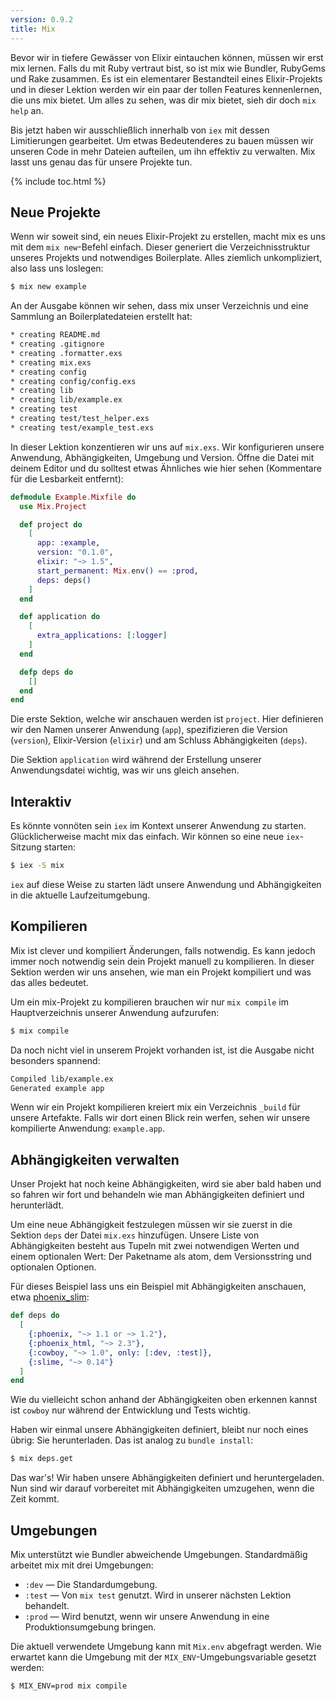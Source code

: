 ```yaml
---
version: 0.9.2
title: Mix
---
```


Bevor wir in tiefere Gewässer von Elixir eintauchen können, müssen wir erst mix lernen. Falls du mit Ruby vertraut bist, so ist mix wie Bundler, RubyGems und Rake zusammen. Es ist ein elementarer Bestandteil eines Elixir-Projekts und in dieser Lektion werden wir ein paar der tollen Features kennenlernen, die uns mix bietet. Um alles zu sehen, was dir mix bietet, sieh dir doch `mix help` an.

Bis jetzt haben wir ausschließlich innerhalb von `iex` mit dessen Limitierungen gearbeitet. Um etwas Bedeutenderes zu bauen müssen wir unseren Code in mehr Dateien aufteilen, um ihn effektiv zu verwalten. Mix lasst uns genau das für unsere Projekte tun.

{% include toc.html %}

## Neue Projekte

Wenn wir soweit sind, ein neues Elixir-Projekt zu erstellen, macht mix es uns mit dem `mix new`-Befehl einfach. Dieser generiert die Verzeichnisstruktur unseres Projekts und notwendiges Boilerplate. Alles ziemlich unkompliziert, also lass uns loslegen:

```bash
$ mix new example
```

An der Ausgabe können wir sehen, dass mix unser Verzeichnis und eine Sammlung an Boilerplatedateien erstellt hat:

```bash
* creating README.md
* creating .gitignore
* creating .formatter.exs
* creating mix.exs
* creating config
* creating config/config.exs
* creating lib
* creating lib/example.ex
* creating test
* creating test/test_helper.exs
* creating test/example_test.exs
```

In dieser Lektion konzentieren wir uns auf `mix.exs`. Wir konfigurieren unsere Anwendung, Abhängigkeiten, Umgebung und Version. Öffne die Datei mit deinem Editor und du solltest etwas Ähnliches wie hier sehen (Kommentare für die Lesbarkeit entfernt):

```elixir
defmodule Example.Mixfile do
  use Mix.Project

  def project do
    [
      app: :example,
      version: "0.1.0",
      elixir: "~> 1.5",
      start_permanent: Mix.env() == :prod,
      deps: deps()
    ]
  end

  def application do
    [
      extra_applications: [:logger]
    ]
  end

  defp deps do
    []
  end
end
```

Die erste Sektion, welche wir anschauen werden ist `project`. Hier definieren wir den Namen unserer Anwendung (`app`), spezifizieren die Version (`version`), Elixir-Version (`elixir`) und am Schluss Abhängigkeiten (`deps`).

Die Sektion `application` wird während der Erstellung unserer Anwendungsdatei wichtig, was wir uns gleich ansehen.

## Interaktiv

Es könnte vonnöten sein `iex` im Kontext unserer Anwendung zu starten. Glücklicherweise macht mix das einfach. Wir können so eine neue `iex`-Sitzung starten:

```bash
$ iex -S mix
```

`iex` auf diese Weise zu starten lädt unsere Anwendung und Abhängigkeiten in die aktuelle Laufzeitumgebung.

## Kompilieren

Mix ist clever und kompiliert Änderungen, falls notwendig. Es kann jedoch immer noch notwendig sein dein Projekt manuell zu kompilieren. In dieser Sektion werden wir uns ansehen, wie man ein Projekt kompiliert und was das alles bedeutet.

Um ein mix-Projekt zu kompilieren brauchen wir nur `mix compile` im Hauptverzeichnis unserer Anwendung aufzurufen:

```bash
$ mix compile
```

Da noch nicht viel in unserem Projekt vorhanden ist, ist die Ausgabe nicht besonders spannend:

```bash
Compiled lib/example.ex
Generated example app
```

Wenn wir ein Projekt kompilieren kreiert mix ein Verzeichnis `_build` für unsere Artefakte. Falls wir dort einen Blick rein werfen, sehen wir unsere kompilierte Anwendung: `example.app`.

## Abhängigkeiten verwalten

Unser Projekt hat noch keine Abhängigkeiten, wird sie aber bald haben und so fahren wir fort und behandeln wie man Abhängigkeiten definiert und herunterlädt.

Um eine neue Abhängigkeit festzulegen müssen wir sie zuerst in die Sektion `deps` der Datei `mix.exs` hinzufügen. Unsere Liste von Abhängigkeiten besteht aus Tupeln mit zwei notwendigen Werten und einem optionalen Wert: Der Paketname als atom, dem Versionsstring und optionalen Optionen.

Für dieses Beispiel lass uns ein Beispiel mit Abhängigkeiten anschauen, etwa [phoenix_slim](https://github.com/doomspork/phoenix_slim):

```elixir
def deps do
  [
    {:phoenix, "~> 1.1 or ~> 1.2"},
    {:phoenix_html, "~> 2.3"},
    {:cowboy, "~> 1.0", only: [:dev, :test]},
    {:slime, "~> 0.14"}
  ]
end
```

Wie du vielleicht schon anhand der Abhängigkeiten oben erkennen kannst ist `cowboy` nur während der Entwicklung und Tests wichtig.

Haben wir einmal unsere Abhängigkeiten definiert, bleibt nur noch eines übrig: Sie herunterladen. Das ist analog zu `bundle install`:

```bash
$ mix deps.get
```

Das war's! Wir haben unsere Abhängigkeiten definiert und heruntergeladen. Nun sind wir darauf vorbereitet mit Abhängigkeiten umzugehen, wenn die Zeit kommt.

## Umgebungen

Mix unterstützt wie Bundler abweichende Umgebungen. Standardmäßig arbeitet mix mit drei Umgebungen:

+ `:dev` — Die Standardumgebung.
+ `:test` — Von `mix test` genutzt. Wird in unserer nächsten Lektion behandelt.
+ `:prod` — Wird benutzt, wenn wir unsere Anwendung in eine Produktionsumgebung bringen.

Die aktuell verwendete Umgebung kann mit `Mix.env` abgefragt werden. Wie erwartet kann die Umgebung mit der `MIX_ENV`-Umgebungsvariable gesetzt werden:

```bash
$ MIX_ENV=prod mix compile
```
